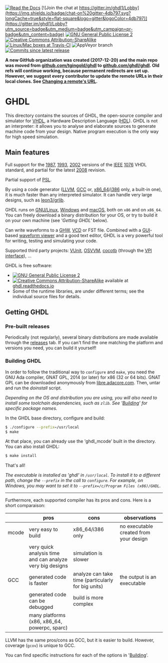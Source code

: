 [![Read the Docs](https://img.shields.io/readthedocs/ghdl.svg?longCache=true&style=flat-square&logo=read-the-docs&logoColor=e8ecef)](http://ghdl.readthedocs.io) [![Join the chat at https://gitter.im/ghdl1/Lobby](https://img.shields.io/badge/chat-on%20gitter-4db797.svg?longCache=true&style=flat-square&logo=gitter&logoColor=4db797)](https://gitter.im/ghdl1/Lobby?utm_source=badge&utm_medium=badge&utm_campaign=pr-badge&utm_content=badge) [![GNU General Public License 2](https://img.shields.io/badge/code%20license-GPLv2-bd0000.svg?longCache=true&style=flat-square&label=license&logo=gnu)](https://github.com/ghdl/ghdl/blob/master/COPYING.md) [![Creative Commons Attribution-ShareAlike](https://img.shields.io/badge/doc%20license-CC--BY--SA--4.0-aab2ab.svg?longCache=true&style=flat-square)](https://github.com/ghdl/ghdl/blob/master/doc/COPYING_DOC.md) [![Linux/Mac boxes at Travis-CI](https://img.shields.io/travis/ghdl/ghdl/master.svg?longCache=true&style=flat-square&logo=travis)](https://travis-ci.com/SpinalHDL/docker/branches) ![AppVeyor branch](https://img.shields.io/appveyor/ci/tgingold/ghdl-psgys/master.svg?logo=appveyor&logoColor=aab2ab&style=flat-square) [![Commits since latest release](https://img.shields.io/github/commits-since/ghdl/ghdl/latest.svg?longCache=true&style=flat-square)](https://github.com/ghdl/ghdl/releases)

**A new GitHub organization was created (2017-12-20) and the main repo was moved from [github.com/tgingold/ghdl](https://github.com/tgingold/ghdl) to [github.com/ghdl/ghdl](https://github.com/ghdl/ghdl). Old refs will continue working, because permanent redirects are set up. However, we suggest every contributor to update the remote URLs in their local clones. See
[Changing a remote's URL](https://help.github.com/articles/changing-a-remote-s-url/).**

# GHDL

This directory contains the sources of GHDL, the open-source compiler and simulator for [VHDL](https://en.wikipedia.org/wiki/VHDL), a Hardware Description Language ([HDL](https://en.wikipedia.org/wiki/Hardware_description_language)). GHDL is not an interpreter: it allows you to analyse and elaborate sources to generate machine code from your design. Native program execution is the only way for high speed simulation.

## Main features

Full support for the [1987](http://ieeexplore.ieee.org/document/26487/), [1993](http://ieeexplore.ieee.org/document/392561/), [2002](http://ieeexplore.ieee.org/document/1003477/) versions of the [IEEE](www.ieee.org) [1076](http://standards.ieee.org/develop/wg/P1076.html) VHDL standard, and partial for the latest [2008](http://ieeexplore.ieee.org/document/4772740/) revision.

Partial support of [PSL](https://en.wikipedia.org/wiki/Property_Specification_Language).

By using a code generator ([LLVM](http://llvm.org/), [GCC](http://gcc.gnu.org/) or, [x86_64](https://en.wikipedia.org/wiki/X86-64)/[i386](https://en.wikipedia.org/wiki/Intel_80386) only, a built-in one), it is much faster than any interpreted simulator. It can handle very large designs, such as [leon3/grlib](http://www.gaisler.com/index.php/downloads/leongrlib).

GHDL runs on [GNU/Linux](http://en.wikipedia.org/wiki/Linux_distribution), [Windows](http://en.wikipedia.org/wiki/Microsoft_Windows) and [macOS](http://en.wikipedia.org/wiki/MacOS), both on `x86` and on `x86_64`. You can freely download a binary distribution for your OS, or try to build it on your own machine (see *'Getting GHDL'* below).

Can write waveforms to a [GHW](http://ghdl.readthedocs.io/en/latest/using/Simulation.html?highlight=GHW#cmdoption-wave), [VCD](https://en.wikipedia.org/wiki/Value_change_dump) or FST file. Combined with a [GUI](http://en.wikipedia.org/wiki/Graphical_user_interface)-based [waveform viewer](https://en.wikipedia.org/wiki/Waveform_viewer) and a good text editor, GHDL is a very powerful tool for writing, testing and simulating your code.

Supported third party projects: [VUnit](https://vunit.github.io), [OSVVM](http://osvvm.org), [cocotb](https://github.com/potentialventures/cocotb) (through the [VPI interface](https://en.wikipedia.org/wiki/Verilog_Procedural_Interface)), ...

GHDL is free software:

- [![GNU General Public License 2](https://img.shields.io/badge/code%20license-GPLv2-bd0000.svg?longCache=true&style=flat-square&label=license&logo=gnu)](https://github.com/ghdl/ghdl/blob/master/COPYING.md)
- [![Creative Commons Attribution-ShareAlike](https://img.shields.io/badge/doc%20license-Creative%20Commons%20Attribution--ShareAlike--4.0-aab2ab.svg?longCache=true&style=flat-square)](https://github.com/ghdl/ghdl/blob/master/doc/COPYING_DOC.md) available at [ghdl.readthedocs.io](https://ghdl.readthedocs.io)
- Some of the runtime libraries, are under different terms; see the individual source files for details.

## Getting GHDL

### Pre-built releases

Periodically (not regularly), several binary distributions are made available through the [releases](https://github.com/ghdl/ghdl/releases) tab. If you can't find the one matching the platform and versions you need, you can build it yourself!

### Building GHDL

In order to follow the traditional way to `configure` and `make`, you need the GNU Ada compiler, GNAT GPL, 2014 (or later) for x86 (32 or 64 bits). GNAT GPL can be downloaded anonymously from [libre.adacore.com](http://libre.adacore.com/tools/gnat-gpl-edition/). Then, untar and run the *doinstall* script.

*Depending on the OS and distribution you are using, you will also need to install some toolchain dependencies, such as `zlib`. See '[Building](http://ghdl.readthedocs.io/en/latest/building/Building.html)' for specific package names.*

In the GHDL base directory, configure and build:
```sh
$ ./configure --prefix=/usr/local
$ make
```

At that place, you can already use the 'ghdl_mcode' built in the directory. You can also install GHDL:

```sh
$ make install
```

That's all!

*The executable is installed as 'ghdl' in `/usr/local`. To install it to a different path, change the `--prefix` in the call to `configure`. For example, on Windows, you may want to set it to `--prefix=/c/Program Files (x86)/GHDL`.*

---

Furthermore, each supported compiler has its pros and cons. Here is a short comparaison:

| | pros | cons | observations |
|---|---|---|---|
|mcode | very easy to build | x86_64/i386 only | no executable created from your design |
| | very quick analysis time and can analyze very big designs | simulation is slower | |
| GCC | generated code is faster | analyze can take time (particularly for big units) | the output is an executable |
| | generated code can be debugged | build is more complex |
| | many platforms (x86, x86_64, powerpc, sparc) | |

LLVM has the same pros/cons as GCC, but it is easier to build. However, coverage (`gcov`) is unique to GCC.

You can find specific instructions for each of the options in '[Building](http://ghdl.readthedocs.io/en/latest/building/Building.html)'.
